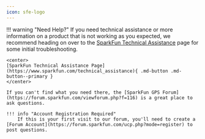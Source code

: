 ```yaml
---
icon: sfe-logo
---
```


!!! warning "Need Help?"
	If you need technical assistance or more information on a product that is not working as you expected, we recommend heading on over to the [SparkFun Technical Assistance](https://www.sparkfun.com/technical_assistance) page for some initial troubleshooting.

	<center>
	[SparkFun Technical Assistance Page](https://www.sparkfun.com/technical_assistance){ .md-button .md-button--primary }
	</center>
	
	If you can't find what you need there, the [SparkFun GPS Forum](https://forum.sparkfun.com/viewforum.php?f=116) is a great place to ask questions.
	
	!!! info "Account Registration Required"
		If this is your first visit to our forum, you'll need to create a [Forum Account](https://forum.sparkfun.com/ucp.php?mode=register) to post questions.

